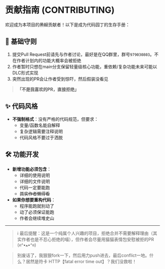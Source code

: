 # 贡献指南 (CONTRIBUTING)

欢迎成为本项目的~~黑奴~~贡献者！以下是成为代码园丁的生存手册：

## 🌱 基础守则
1. 提交Pull Request前请先与作者讨论，最好是在QQ群里，群号`979030803`。不在作者计划内的功能大概率会被拒绝
2. 作者暂时只想在main分支保留轻量级核心功能，重依赖/复杂功能未来可能以DLC形式实现
3. 突然出现的PR会让作者受到惊吓，然后假装没看见
> **「不是我喜欢的PR，直接拒绝」** 

## ✨ 代码风格
- **不强制格式**：没有严格的代码规范，但要求：
  - 变量/函数名能自解释
  - 复杂逻辑需要注释说明
  - 代码风格不要过于洒脱

## 🛠️ 功能开发
- **新增功能必须包含**：
  - 详细的使用说明
  - 详细的文件说明
  - 代码一定要能跑
  - ~~其实作者懒得看~~
- **如果你想要重构代码**：
  - 程序能跑就别动了
  - 动了必须保证能跑
  - 作者会继续堆史山
---

> ℹ️ 最后提醒：这是一个纯属个人兴趣的项目，拒绝合并不需要解释理由（其实作者也是不忍心拒绝的喵），但作者会尽量用猫猫表情包安慰被拒的PR (ฅ^•ﻌ•^ฅ)

> 别废话了，我狠狠fork一下，然后用力push进去，最后conflict一地。什么？居然是符卡 HTTP【fatal error time out】？我们没救啦！